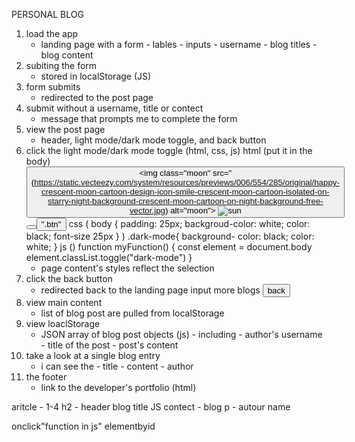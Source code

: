 PERSONAL BLOG
1) load the app
    - landing page with a form 
                            - lables
                            - inputs
                                - username
                                - blog titles
                                - blog content
2) subiting the form
    - stored in localStorage (JS)
3) form submits
    -  redirected to the post page
4) submit without a username, title or contect
    - message that prompts me to complete the form
5) view the post page
    - header, light mode/dark mode toggle, and back button
6) click the light mode/dark mode toggle (html, css, js)  html (put it in the body)
                                                                <button class="btn">
                                                                <img class="moon" src="(https://static.vecteezy.com/system/resources/previews/006/554/285/original/happy-crescent-moon-cartoon-design-icon-smile-crescent-moon-cartoon-isolated-on-starry-night-background-crescent-moon-cartoon-on-night-background-free-vector.jpg) alt="moon"></img>
                                                                <img class="sun" src="(https://science.nasa.gov/wp-content/uploads/2023/05/sun-cartoon-crop.png?w=4096&format=png&crop=1)" alt="sun"></img>
                                                                </button>
                                                                <button onclick="myFuntion()">
                                                                <button type="button"> ".btn" </button>
                                                          css (
                                                            body {
                                                                padding: 25px;
                                                                backgroud-color: white;
                                                                color: black;
                                                                font-size 25px
                                                            }
                                                          )
                                                          .dark-mode{
                                                            background- color: black;
                                                            color: white;
                                                          }
                                                          js () function myFunction() {
                                                            const element = document.body
                                                            element.classList.toggle("dark-mode")
                                                          }
    - page content's styles reflect the selection
7) click the back button
    - redirected back to the landing page input more blogs  <input type ="button" value="back" onclick="history">
8) view main content
    - list of blog post are pulled from localStorage
9) view loaclStorage
    - JSON array of blog post objects (js)
                            - including
                                - author's username
                                - title of the post
                                - post's content
10) take a look at a single blog entry
    - i can see the
                    - title 
                    - content
                    - author
11) the footer
    - link to the developer's portfolio (html)

  aritcle - 1-4
    h2 - header blog title   JS
    contect - blog
    p  - autour name
    
  onclick"function in js"
  elementbyid 